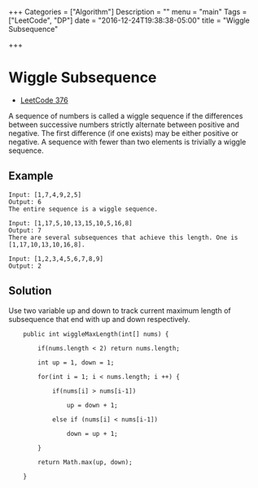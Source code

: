 +++
Categories = ["Algorithm"]
Description = ""
menu = "main"
Tags = ["LeetCode", "DP"]
date = "2016-12-24T19:38:38-05:00"
title = "Wiggle Subsequence"

+++

# Wiggle Subsequence

- [LeetCode 376](https://leetcode.com/problems/wiggle-subsequence/)

A sequence of numbers is called a wiggle sequence if the differences between successive numbers strictly alternate between positive and negative. The first difference (if one exists) may be either positive or negative. A sequence with fewer than two elements is trivially a wiggle sequence.

## Example
```
Input: [1,7,4,9,2,5]
Output: 6
The entire sequence is a wiggle sequence.

Input: [1,17,5,10,13,15,10,5,16,8]
Output: 7
There are several subsequences that achieve this length. One is [1,17,10,13,10,16,8].

Input: [1,2,3,4,5,6,7,8,9]
Output: 2
```

## Solution

Use two variable up and down to track current maximum length of subsequence that end with up and down respectively.

```
    public int wiggleMaxLength(int[] nums) {

        if(nums.length < 2) return nums.length;

        int up = 1, down = 1;

        for(int i = 1; i < nums.length; i ++) {

            if(nums[i] > nums[i-1])

                up = down + 1;

            else if (nums[i] < nums[i-1])

                down = up + 1;

        }

        return Math.max(up, down);

    }
```

